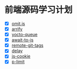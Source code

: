 # 前端源码学习计划
- [x] [omit.js](https://github.com/benjycui/omit.js/tree/master)
- [x] [arrify](https://github.com/sindresorhus/arrify)
- [x] [yocto-queue](https://github.com/sindresorhus/yocto-queue) 
- [x] [await-to-js](https://github.com/scopsy/await-to-js/blob/master/README.md)
- [x] [remote-git-tags](https://www.npmjs.com/package/remote-git-tags) 
- [x] [delay](https://github.com/sindresorhus/delay/tree/main)
- [x] [js-cookie](https://github.com/js-cookie/js-cookie/blob/main/README.md)
- [x] [p-limit](https://github.com/sindresorhus/p-limit)